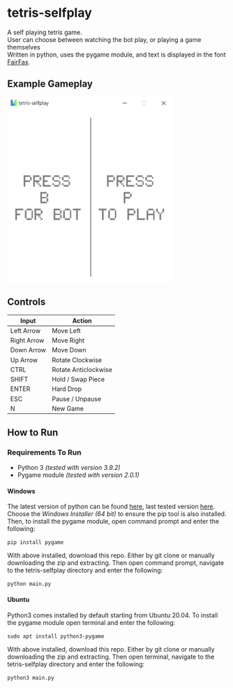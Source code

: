# tetris-selfplay
A self playing tetris game. <br/>
User can choose between watching the bot play, or playing a game themselves<br/>
Written in python, uses the pygame module, and text is displayed in the font [FairFax](https://github.com/kreativekorp/open-relay/tree/master/Fairfax).

## **Example Gameplay**
<p align="Left">
<img align="center" src="/examples/gameplay.gif" alt="Demo of game modes" title="Game Modes" width="380"><br \>
</p>

## **Controls** 
| Input         | Action               |
| ------------- | -------------------- |
| Left Arrow    | Move Left            |
| Right Arrow   | Move Right           |
| Down Arrow    | Move Down            |
| Up Arrow      | Rotate Clockwise     |
| CTRL          | Rotate Anticlockwise |
| SHIFT         | Hold / Swap Piece    |
| ENTER         | Hard Drop            |
| ESC           | Pause / Unpause      |
| N             | New Game             |

 ## How to Run
 
 ### Requirements To Run
  - Python 3 *(tested with version 3.9.2)*
  - Pygame module *(tested with version 2.0.1)*

  #### Windows
  The latest version of python can be found [here](https://www.python.org/downloads/windows/), last tested version [here](https://www.python.org/downloads/release/python-392/). Choose the *Windows Installer (64 bit)* to ensure the pip tool is also installed. Then, to install the pygame module, open command prompt and enter the following:
  ```
  pip install pygame
  ```
  With above installed, download this repo. Either by git clone or manually downloading the zip and extracting. Then open command prompt, navigate to the tetris-selfplay directory and enter the following:
  ```
  python main.py
  ```
 #### Ubuntu
  Python3 comes installed by default starting from Ubuntu 20.04. 
  To install the pygame module open terminal and enter the following:
  ```
  sudo apt install python3-pygame
  ```
  With above installed, download this repo. Either by git clone or manually downloading the zip and extracting. Then open terminal, navigate to the tetris-selfplay directory and enter the following:
  ```
  python3 main.py
  ```



